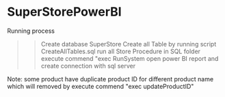 # SuperStorePowerBI
Running process

>> Create database SuperStore
>> Create all Table by running script CreateAllTables.sql
>> run all Store Procedure in SQL folder
>> execute commend "exec RunSystem
>> open power BI report and create connection with sql server

Note: some product have duplicate product ID for different product name which will removed by execute commend "exec updateProductID"
